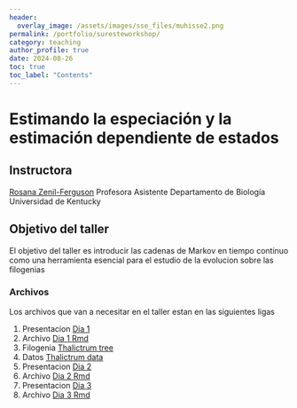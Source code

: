 ```yaml
---
header:
  overlay_image: /assets/images/sse_files/muhisse2.png
permalink: /portfolio/suresteworkshop/
category: teaching
author_profile: true
date: 2024-08-26
toc: true
toc_label: "Contents"
---
```


# Estimando la especiación y la estimación dependiente de estados
## Instructora
[Rosana Zenil-Ferguson](/contact/)
Profesora Asistente
Departamento de Biología
Universidad de Kentucky 


## Objetivo del taller

El objetivo del taller es introducir las cadenas de Markov en tiempo continuo como una herramienta esencial para el estudio de la evolucion sobre las filogenias

### Archivos 

Los archivos que van a necesitar en el taller estan en las siguientes ligas

1. Presentacion [Dia 1](/assets/docs/dia1_diapositivas.pdf)
2. Archivo [Dia 1 Rmd](/assets/docs/primerospasos.Rmd)
3. Filogenia [Thalictrum tree](/assets/docs/poliniza_arbol.tre)
4. Datos [Thalictrum data](/assets/docs/poliniza_datos.csv)
5. Presentacion [Dia 2](/assets/docs/dia2_diapositivas.pdf)
6. Archivo [Dia 2 Rmd](/assets/docs/dia2-mkmodels.Rmd)
7. Presentacion [Dia 3](/assets/docs/dia3_diapositivas.pdf)
8. Archivo [Dia 3 Rmd](/assets/docs/dia3-mkmodels.Rmd)

